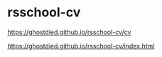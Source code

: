 # rsschool-cv

https://ghostdied.github.io/rsschool-cv/cv


https://ghostdied.github.io/rsschool-cv/index.html


